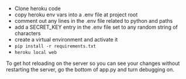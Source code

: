 * Clone heroku code
* copy heroku env vars into a .env file at project root
* comment out any lines in the .env file related to python and paths
* add a SECRET_KEY entry in the .env file set to any random string of characters
* create a virtual environment and activate it
* `pip install -r requirements.txt`
* `heroku local web`

To get hot reloading on the server so you can see your changes without restarting the server, go the bottom of app.py and turn debugging on. 
